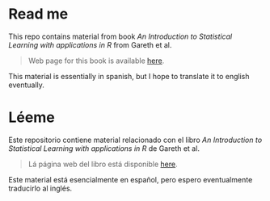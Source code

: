 # Read me

This repo contains material from book *An Introduction to Statistical Learning with applications in R* from Gareth et al.

> Web page for this book is available [here](www-bcf.usc.edu/~gareth/ISL.html).

This material is essentially in spanish, but I hope to translate it to english eventually.

# Léeme

Este repositorio contiene material relacionado con el libro *An Introduction to Statistical Learning with applications in R* de Gareth et al.

> Lá página web del libro está disponible [here](www-bcf.usc.edu/~gareth/ISL.html).

Este material está esencialmente en español, pero espero eventualmente traducirlo al inglés.